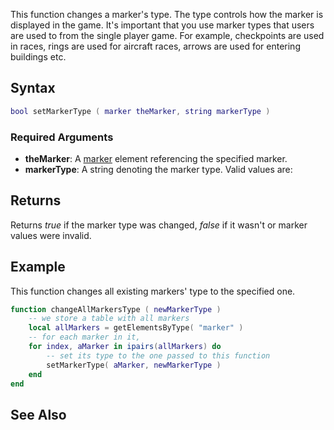 This function changes a marker's type. The type controls how the marker is displayed in the game. It's important that you use marker types that users are used to from the single player game. For example, checkpoints are used in races, rings are used for aircraft races, arrows are used for entering buildings etc.

Syntax
------

``` lua
bool setMarkerType ( marker theMarker, string markerType )
```

### Required Arguments

-   **theMarker**: A [marker](/docs/marker.md "wikilink") element referencing the specified marker.
-   **markerType**: A string denoting the marker type. Valid values are:

Returns
-------

Returns *true* if the marker type was changed, *false* if it wasn't or marker values were invalid.

Example
-------

This function changes all existing markers' type to the specified one.

``` lua
function changeAllMarkersType ( newMarkerType )
    -- we store a table with all markers
    local allMarkers = getElementsByType( "marker" )
    -- for each marker in it,
    for index, aMarker in ipairs(allMarkers) do
        -- set its type to the one passed to this function
        setMarkerType( aMarker, newMarkerType )
    end
end
```

See Also
--------
